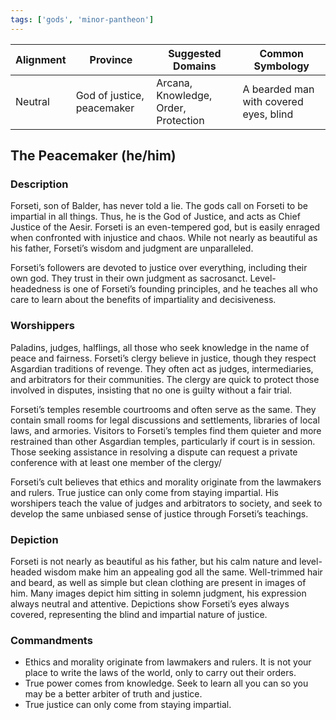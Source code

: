 ```yaml
---
tags: ['gods', 'minor-pantheon']
---
```


| Alignment | Province |  Suggested Domains | Common Symbology |
| ----------| ---------| -------------------| -----------------|
| Neutral | God of justice, peacemaker | Arcana, Knowledge, Order, Protection | A bearded man with covered eyes, blind |

## The Peacemaker (he/him)

### Description

Forseti, son of Balder, has never told a lie. The gods call on Forseti to be impartial in all things. Thus, he is the God of Justice, and acts as Chief Justice of the Aesir. Forseti is an even-tempered god, but is easily enraged when confronted with injustice and chaos. While not nearly as beautiful as his father, Forseti’s wisdom and judgment are unparalleled.

Forseti’s followers are devoted to justice over everything, including their own god. They trust in their own judgment as sacrosanct. Level-headedness is one of Forseti’s founding principles, and he teaches all who care to learn about the benefits of impartiality and decisiveness.

### Worshippers

Paladins, judges, halflings, all those who seek knowledge in the name of peace and fairness. Forseti’s clergy believe in justice, though they respect Asgardian traditions of revenge. They often act as judges, intermediaries, and arbitrators for their communities. The clergy are quick to protect those involved in disputes, insisting that no one is guilty without a fair trial.

Forseti’s temples resemble courtrooms and often serve as the same. They contain small rooms for legal discussions and settlements, libraries of local laws, and armories. Visitors to Forseti’s temples find them quieter and more restrained than other Asgardian temples, particularly if court is in session. Those seeking assistance in resolving a dispute can request a private conference with at least one member of the clergy/

Forseti’s cult believes that ethics and morality originate from the lawmakers and rulers. True justice can only come from staying impartial. His worshipers teach the value of judges and arbitrators to society, and seek to develop the same unbiased sense of justice through Forseti’s teachings.

### Depiction

Forseti is not nearly as beautiful as his father, but his calm nature and level-headed wisdom make him an appealing god all the same. Well-trimmed hair and beard, as well as simple but clean clothing are present in images of him. Many images depict him sitting in solemn judgment, his expression always neutral and attentive. Depictions show Forseti’s eyes always covered, representing the blind and impartial nature of justice.

### Commandments

- Ethics and morality originate from lawmakers and rulers. It is not your place to write the laws of the world, only to carry out their orders.
- True power comes from knowledge. Seek to learn all you can so you may be a better arbiter of truth and justice.
- True justice can only come from staying impartial.